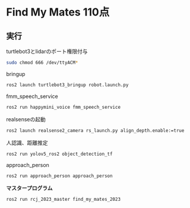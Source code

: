 # Find My Mates 110点
## 実行
turtlebot3とlidarのポート権限付与
```bash
sudo chmod 666 /dev/ttyACM*
```
bringup
```bash
ros2 launch turtlebot3_bringup robot.launch.py
```
fmm_speech_service
```bash
ros2 run happymini_voice fmm_speech_service
```
realsenseの起動
```bash
ros2 launch realsense2_camera rs_launch.py align_depth.enable:=true
```

人認識、距離推定
```bash
ros2 run yolov5_ros2 object_detection_tf
```

approach_person
```bash
ros2 run approach_person approach_person
```

**マスタープログラム**
```bash
ros2 run rcj_2023_master find_my_mates_2023
```
